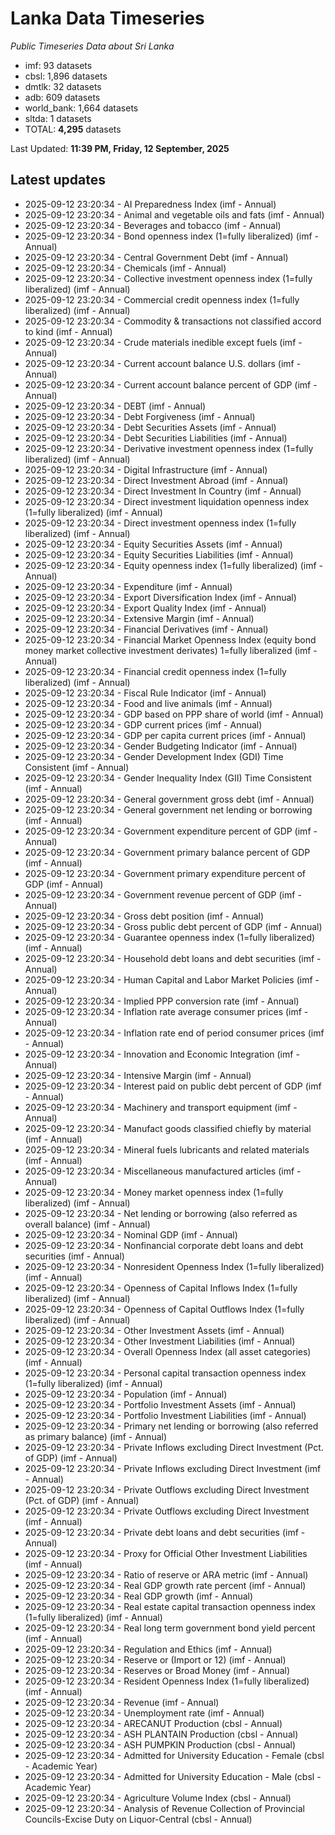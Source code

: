 # Lanka Data Timeseries
*Public Timeseries Data about Sri Lanka*

* imf: 93 datasets
* cbsl: 1,896 datasets
* dmtlk: 32 datasets
* adb: 609 datasets
* world_bank: 1,664 datasets
* sltda: 1 datasets
* TOTAL: **4,295** datasets

Last Updated: **11:39 PM, Friday, 12 September, 2025**

## Latest updates

* 2025-09-12 23:20:34 - AI Preparedness Index (imf - Annual)
* 2025-09-12 23:20:34 - Animal and vegetable oils and fats (imf - Annual)
* 2025-09-12 23:20:34 - Beverages and tobacco (imf - Annual)
* 2025-09-12 23:20:34 - Bond openness index (1=fully liberalized) (imf - Annual)
* 2025-09-12 23:20:34 - Central Government Debt (imf - Annual)
* 2025-09-12 23:20:34 - Chemicals (imf - Annual)
* 2025-09-12 23:20:34 - Collective investment openness index (1=fully liberalized) (imf - Annual)
* 2025-09-12 23:20:34 - Commercial credit openness index (1=fully liberalized) (imf - Annual)
* 2025-09-12 23:20:34 - Commodity & transactions not classified accord to kind (imf - Annual)
* 2025-09-12 23:20:34 - Crude materials inedible except fuels (imf - Annual)
* 2025-09-12 23:20:34 - Current account balance U.S. dollars (imf - Annual)
* 2025-09-12 23:20:34 - Current account balance percent of GDP (imf - Annual)
* 2025-09-12 23:20:34 - DEBT (imf - Annual)
* 2025-09-12 23:20:34 - Debt Forgiveness (imf - Annual)
* 2025-09-12 23:20:34 - Debt Securities Assets (imf - Annual)
* 2025-09-12 23:20:34 - Debt Securities Liabilities (imf - Annual)
* 2025-09-12 23:20:34 - Derivative investment openness index (1=fully liberalized) (imf - Annual)
* 2025-09-12 23:20:34 - Digital Infrastructure (imf - Annual)
* 2025-09-12 23:20:34 - Direct Investment Abroad (imf - Annual)
* 2025-09-12 23:20:34 - Direct Investment In Country (imf - Annual)
* 2025-09-12 23:20:34 - Direct investment liquidation openness index (1=fully liberalized) (imf - Annual)
* 2025-09-12 23:20:34 - Direct investment openness index (1=fully liberalized) (imf - Annual)
* 2025-09-12 23:20:34 - Equity Securities Assets (imf - Annual)
* 2025-09-12 23:20:34 - Equity Securities Liabilities (imf - Annual)
* 2025-09-12 23:20:34 - Equity openness index (1=fully liberalized) (imf - Annual)
* 2025-09-12 23:20:34 - Expenditure (imf - Annual)
* 2025-09-12 23:20:34 - Export Diversification Index (imf - Annual)
* 2025-09-12 23:20:34 - Export Quality Index (imf - Annual)
* 2025-09-12 23:20:34 - Extensive Margin (imf - Annual)
* 2025-09-12 23:20:34 - Financial Derivatives (imf - Annual)
* 2025-09-12 23:20:34 - Financial Market Openness Index (equity bond money market collective investment derivates) 1=fully liberalized (imf - Annual)
* 2025-09-12 23:20:34 - Financial credit openness index (1=fully liberalized) (imf - Annual)
* 2025-09-12 23:20:34 - Fiscal Rule Indicator (imf - Annual)
* 2025-09-12 23:20:34 - Food and live animals (imf - Annual)
* 2025-09-12 23:20:34 - GDP based on PPP share of world (imf - Annual)
* 2025-09-12 23:20:34 - GDP current prices (imf - Annual)
* 2025-09-12 23:20:34 - GDP per capita current prices (imf - Annual)
* 2025-09-12 23:20:34 - Gender Budgeting Indicator (imf - Annual)
* 2025-09-12 23:20:34 - Gender Development Index (GDI) Time Consistent (imf - Annual)
* 2025-09-12 23:20:34 - Gender Inequality Index (GII) Time Consistent (imf - Annual)
* 2025-09-12 23:20:34 - General government gross debt (imf - Annual)
* 2025-09-12 23:20:34 - General government net lending or borrowing (imf - Annual)
* 2025-09-12 23:20:34 - Government expenditure percent of GDP (imf - Annual)
* 2025-09-12 23:20:34 - Government primary balance percent of GDP (imf - Annual)
* 2025-09-12 23:20:34 - Government primary expenditure percent of GDP (imf - Annual)
* 2025-09-12 23:20:34 - Government revenue percent of GDP (imf - Annual)
* 2025-09-12 23:20:34 - Gross debt position (imf - Annual)
* 2025-09-12 23:20:34 - Gross public debt percent of GDP (imf - Annual)
* 2025-09-12 23:20:34 - Guarantee openness index (1=fully liberalized) (imf - Annual)
* 2025-09-12 23:20:34 - Household debt loans and debt securities (imf - Annual)
* 2025-09-12 23:20:34 - Human Capital and Labor Market Policies (imf - Annual)
* 2025-09-12 23:20:34 - Implied PPP conversion rate (imf - Annual)
* 2025-09-12 23:20:34 - Inflation rate average consumer prices (imf - Annual)
* 2025-09-12 23:20:34 - Inflation rate end of period consumer prices (imf - Annual)
* 2025-09-12 23:20:34 - Innovation and Economic Integration (imf - Annual)
* 2025-09-12 23:20:34 - Intensive Margin (imf - Annual)
* 2025-09-12 23:20:34 - Interest paid on public debt percent of GDP (imf - Annual)
* 2025-09-12 23:20:34 - Machinery and transport equipment (imf - Annual)
* 2025-09-12 23:20:34 - Manufact goods classified chiefly by material (imf - Annual)
* 2025-09-12 23:20:34 - Mineral fuels lubricants and related materials (imf - Annual)
* 2025-09-12 23:20:34 - Miscellaneous manufactured articles (imf - Annual)
* 2025-09-12 23:20:34 - Money market openness index (1=fully liberalized) (imf - Annual)
* 2025-09-12 23:20:34 - Net lending or borrowing (also referred as overall balance) (imf - Annual)
* 2025-09-12 23:20:34 - Nominal GDP (imf - Annual)
* 2025-09-12 23:20:34 - Nonfinancial corporate debt loans and debt securities (imf - Annual)
* 2025-09-12 23:20:34 - Nonresident Openness Index (1=fully liberalized) (imf - Annual)
* 2025-09-12 23:20:34 - Openness of Capital Inflows Index (1=fully liberalized) (imf - Annual)
* 2025-09-12 23:20:34 - Openness of Capital Outflows Index (1=fully liberalized) (imf - Annual)
* 2025-09-12 23:20:34 - Other Investment Assets (imf - Annual)
* 2025-09-12 23:20:34 - Other Investment Liabilities (imf - Annual)
* 2025-09-12 23:20:34 - Overall Openness Index (all asset categories) (imf - Annual)
* 2025-09-12 23:20:34 - Personal capital transaction openness index (1=fully liberalized) (imf - Annual)
* 2025-09-12 23:20:34 - Population (imf - Annual)
* 2025-09-12 23:20:34 - Portfolio Investment Assets (imf - Annual)
* 2025-09-12 23:20:34 - Portfolio Investment Liabilities (imf - Annual)
* 2025-09-12 23:20:34 - Primary net lending or borrowing (also referred as primary balance) (imf - Annual)
* 2025-09-12 23:20:34 - Private Inflows excluding Direct Investment (Pct. of GDP) (imf - Annual)
* 2025-09-12 23:20:34 - Private Inflows excluding Direct Investment (imf - Annual)
* 2025-09-12 23:20:34 - Private Outflows excluding Direct Investment (Pct. of GDP) (imf - Annual)
* 2025-09-12 23:20:34 - Private Outflows excluding Direct Investment (imf - Annual)
* 2025-09-12 23:20:34 - Private debt loans and debt securities (imf - Annual)
* 2025-09-12 23:20:34 - Proxy for Official Other Investment Liabilities (imf - Annual)
* 2025-09-12 23:20:34 - Ratio of reserve or ARA metric (imf - Annual)
* 2025-09-12 23:20:34 - Real GDP growth rate percent (imf - Annual)
* 2025-09-12 23:20:34 - Real GDP growth (imf - Annual)
* 2025-09-12 23:20:34 - Real estate capital transaction openness index (1=fully liberalized) (imf - Annual)
* 2025-09-12 23:20:34 - Real long term government bond yield percent (imf - Annual)
* 2025-09-12 23:20:34 - Regulation and Ethics (imf - Annual)
* 2025-09-12 23:20:34 - Reserve or (Import or 12) (imf - Annual)
* 2025-09-12 23:20:34 - Reserves or Broad Money (imf - Annual)
* 2025-09-12 23:20:34 - Resident Openness Index (1=fully liberalized) (imf - Annual)
* 2025-09-12 23:20:34 - Revenue (imf - Annual)
* 2025-09-12 23:20:34 - Unemployment rate (imf - Annual)
* 2025-09-12 23:20:34 - ARECANUT Production (cbsl - Annual)
* 2025-09-12 23:20:34 - ASH PLANTAIN Production (cbsl - Annual)
* 2025-09-12 23:20:34 - ASH PUMPKIN Production (cbsl - Annual)
* 2025-09-12 23:20:34 - Admitted for University Education - Female (cbsl - Academic Year)
* 2025-09-12 23:20:34 - Admitted for University Education - Male (cbsl - Academic Year)
* 2025-09-12 23:20:34 - Agriculture Volume Index (cbsl - Annual)
* 2025-09-12 23:20:34 - Analysis of Revenue Collection of Provincial Councils-Excise Duty on Liquor-Central (cbsl - Annual)